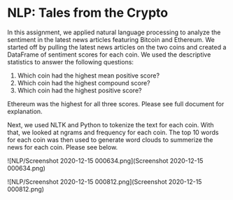# NLP: Tales from the Crypto

 In this assignment, we applied natural language processing to analyze the sentiment in the latest news articles featuring Bitcoin and Ethereum. We started off by pulling the latest news articles on the two coins and created a DataFrame of sentiment scores for each coin. We used the descriptive statistics to answer the following questions:
 
 1. Which coin had the highest mean positive score?
 2. Which coin had the highest compound score?
 3. Which coin had the highest positive score?
 
 Ethereum was the highest for all three scores. Please see full document for explanation. 
 
 Next, we used NLTK and Python to tokenize the text for each coin. With that, we looked at ngrams and frequency for each coin. The top 10 words for each coin was then used to generate word clouds to summerize the news for each coin. Please see below.
 
![NLP/Screenshot 2020-12-15 000634.png](Screenshot 2020-12-15 000634.png)

![NLP/Screenshot 2020-12-15 000812.png](Screenshot 2020-12-15 000812.png)
